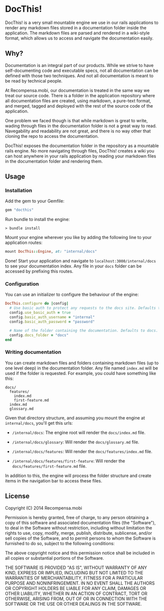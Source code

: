 # DocThis!

DocThis! is a very small mountable engine we use in our rails applications to
render any markdown files stored in a documentation folder inside the
application. The markdown files are parsed and rendered in a wiki-style format,
which allows us to access and navigate the documentation easily.

## Why?

Documentation is an integral part of our products. While we strive to have
self-documenting code and executable specs, not all documentation can be
defined with those two techniques. And not all documentation is meant to be
read by technical people.

At Recompensa.mobi, our documentation is treated in the same way we treat our
source code. There is a folder in the application repository where all
documentation files are created, using markdown, a pure-text format, and
merged, tagged and deployed with the rest of the source code of the
application.

One problem we faced though is that while markdown is great to write, wading
through files in the documentation folder is not a great way to read.
Navegability and readability are not great, and there is no way other that
cloning the repo to access the documentation.

DocThis! exposes the documentation folder in the repository as a mountable
rails engine. No more navigating through files, DocThis! creates a wiki you can
host anywhere in your rails application by reading your markdown files in the
documentation folder and rendering them.

## Usage

### Installation

Add the gem to your Gemfile:

~~~ruby
gem "docthis"
~~~

Run bundle to install the engine:

~~~
> bundle install
~~~

Mount your engine wherever you like by adding the following line to your
application routes:

~~~ruby
mount DocThis::Engine, at: "internal/docs"
~~~

Done! Start your application and navigate to `localhost:3000/internal/docs` to
see your documentation index. Any file in your `docs` folder can be accessed by
prefixing this routes.

### Configuration

You can use an initializer to configure the behaviour of the engine:

~~~ruby
DocThis.configure do |config|
  # Use basic auth to protect any requests to the docs site. Defaults to false.
  config.use_basic_auth = true
  config.basic_auth_username = "internal"
  config.basic_auth_password = "password"

  # Name of the folder containing the documentation. Defaults to docs.
  config.docs_folder = "docs"
end
~~~

### Writing documentation

You can create markdown files and folders containing markdown files (up to one
level deep) in the documentation folder. Any file named `index.md` will be used
if the folder is requested. For example, you could have something like this:

~~~
docs/
  features/
    index.md
    first-feature.md
  index.md
  glossary.md
~~~

Given that directory structure, and assuming you mount the engine at
`internal/docs`, you'll get this urls:

* `/internal/docs`: The engine root will render the `docs/index.md` file.

* `/internal/docs/glossary`: Will render the `docs/glossary.md` file.

* `/internal/docs/features`: Will render the `docs/features/index.md` file.

* `/internal/docs/features/first-feature`: Will render the
  `docs/features/first-feature.md` file.

In addition to this, the engine will process the folder structure and create
items in the navigation bar to access these files.

## License

Copyright (C) 2014 Recompensa.mobi


Permission is hereby granted, free of charge, to any person obtaining a copy of
this software and associated documentation files (the "Software"), to deal in
the Software without restriction, including without limitation the rights to
use, copy, modify, merge, publish, distribute, sublicense, and/or sell copies
of the Software, and to permit persons to whom the Software is furnished to do
so, subject to the following conditions:

The above copyright notice and this permission notice shall be included in all
copies or substantial portions of the Software.

THE SOFTWARE IS PROVIDED "AS IS", WITHOUT WARRANTY OF ANY KIND, EXPRESS OR
IMPLIED, INCLUDING BUT NOT LIMITED TO THE WARRANTIES OF MERCHANTABILITY,
FITNESS FOR A PARTICULAR PURPOSE AND NONINFRINGEMENT. IN NO EVENT SHALL THE
AUTHORS OR COPYRIGHT HOLDERS BE LIABLE FOR ANY CLAIM, DAMAGES OR OTHER
LIABILITY, WHETHER IN AN ACTION OF CONTRACT, TORT OR OTHERWISE, ARISING FROM,
OUT OF OR IN CONNECTION WITH THE SOFTWARE OR THE USE OR OTHER DEALINGS IN THE
SOFTWARE.

